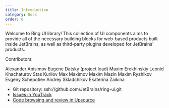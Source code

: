 ```yaml
---
title: Introduction
category: Docs
order: 0
---
```


Welcome to Ring UI library! This collection of UI components 
aims to provide all of the necessary building blocks for web-based products 
built inside JetBrains, as well as third-party plugins developed for JetBrains' products.

Contributors:

Alexander Anisimov
Eugene Datsky (project lead)
Maxim Erekhinskiy
Leonid Khachaturov
Stas Kurilov
Max Maximov 
Maxim Mazin 
Maxim Ryzhikov 
Evgeny Schepotiev 
Andrey Skladchikov 
Ekaterina Zaikina 
 
- Git repository: ssh://github.com/JetBrains/ring-ui.git 
- [Issues in YouTrack](https://youtrack.jetbrains.com/issues/RG)
- [Code browsing and review in Upsource](https://upsource.jetbrains.com/ring-ui/view)
